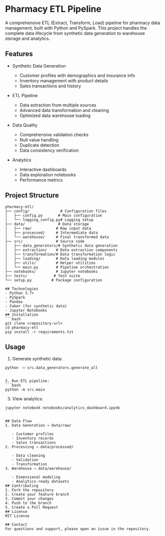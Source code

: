 # Pharmacy ETL Pipeline

A comprehensive ETL (Extract, Transform, Load) pipeline for pharmacy data management, built with Python and PySpark. This project handles the complete data lifecycle from synthetic data generation to warehouse storage and analytics.

## Features
- Synthetic Data Generation
  
  - Customer profiles with demographics and insurance info
  - Inventory management with product details
  - Sales transactions and history
- ETL Pipeline
  
  - Data extraction from multiple sources
  - Advanced data transformation and cleaning
  - Optimized data warehouse loading
- Data Quality
  
  - Comprehensive validation checks
  - Null value handling
  - Duplicate detection
  - Data consistency verification
- Analytics
  
  - Interactive dashboards
  - Data exploration notebooks
  - Performance metrics
## Project Structure
```
pharmacy-etl/
├── config/              # Configuration files
│   ├── config.py       # Main configuration
│   └── logging_config.py# Logging setup
├── data/               # Data storage
│   ├── raw/           # Raw input data
│   ├── processed/     # Intermediate data
│   └── warehouse/     # Final transformed data
├── src/               # Source code
│   ├── data_generators/# Synthetic data generation
│   ├── extraction/    # Data extraction components
│   ├── transformation/# Data transformation logic
│   ├── loading/       # Data loading modules
│   ├── utils/         # Helper utilities
│   └── main.py        # Pipeline orchestration
├── notebooks/         # Jupyter notebooks
├── tests/            # Test suite
└── setup.py         # Package configuration

## Technologies
- Python 3.7+
- PySpark
- Pandas
- Faker (for synthetic data)
- Jupyter Notebooks
## Installation
```bash
git clone <repository-url>
cd pharmacy-etl
pip install -r requirements.txt
 ```

## Usage
1. Generate synthetic data:
```bash
python -m src.data_generators.generate_all
 ```
```

2. Run ETL pipeline:
```bash
python -m src.main
 ```

3. View analytics:
```bash
jupyter notebook notebooks/analytics_dashboard.ipynb
 ```
```

## Data Flow
1. Data Generation → data/raw/
   
   - Customer profiles
   - Inventory records
   - Sales transactions
2. Processing → data/processed/
   
   - Data cleaning
   - Validation
   - Transformation
3. Warehouse → data/warehouse/
   
   - Dimensional modeling
   - Analytics-ready datasets
## Contributing
1. Fork the repository
2. Create your feature branch
3. Commit your changes
4. Push to the branch
5. Create a Pull Request
## License
MIT License

## Contact
For questions and support, please open an issue in the repository.
